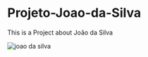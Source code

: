 # Projeto-Joao-da-Silva
This is a Project about João da Silva


![joao da silva](https://user-images.githubusercontent.com/48223561/77855265-a214f580-71c5-11ea-8f2e-5e10e968d22b.png)
